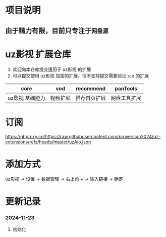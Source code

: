 # 项目说明
## 由于精力有限，目前只专注于`网盘源`


# uz影视 扩展仓库

1. 欢迎向本仓库提交适用于 uz影视 的扩展
2. 可以提交使用 uz影视 加密的扩展，但不支持提交需要验证 `sid` 的扩展

|       core       |   vod    |  recommend   |   panTools    |
| :--------------: | :------: | :----------: | :----------: |
| uz影视 基础能力 | 视频扩展 | 推荐首页扩展 | 网盘工具扩展 |


# 订阅

https://ghproxy.cn/https://raw.githubusercontent.com/proversion2024/uz-extensions/refs/heads/master/uzAio.json

# 添加方式

uz影视 -> 设置 -> 数据管理 -> 右上角 + -> 输入链接 -> 确定

# 更新记录
### 2024-11-23
1. 初始化
